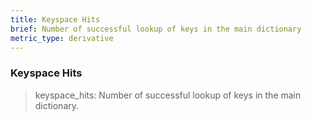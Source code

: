 ```yaml
---
title: Keyspace Hits
brief: Number of successful lookup of keys in the main dictionary
metric_type: derivative
---
```

### Keyspace Hits

> keyspace_hits: Number of successful lookup of keys in the main dictionary.
